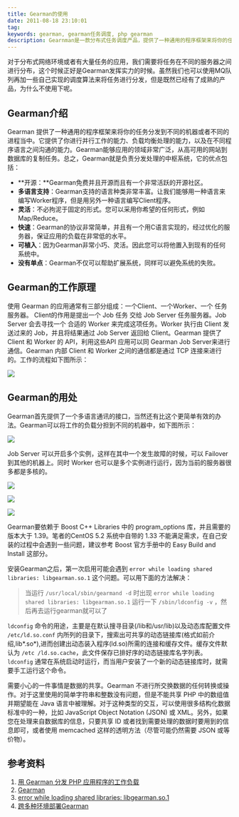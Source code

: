```yaml
---
title: Gearman的使用
date: 2011-08-18 23:10:01
tag: 
keywords: gearman, gearman任务调度, php gearman
description: Gearnman是一款分布式任务调度产品，提供了一种通用的程序框架来将你的任务分发到不同的机器或者不同的进程当中。
---
```


对于分布式网络环境或者有大量任务的应用，我们需要将任务在不同的服务器之间进行分布，这个时候正好是Gearman发挥实力的时候。虽然我们也可以使用MQ队列再加一些自己实现的调度算法来将任务进行分发，但是既然已经有了成熟的产品，为什么不使用下呢。

## Gearman介绍

Gearman 提供了一种通用的程序框架来将你的任务分发到不同的机器或者不同的进程当中。它提供了你进行并行工作的能力、负载均衡处理的能力，以及在不同程序语言之间沟通的能力。Gearman能够应用的领域非常广泛，从高可用的网站到数据库的复制任务。总之，Gearman就是负责分发处理的中枢系统，它的优点包括：

* **开源：**Gearman免费并且开源而且有一个非常活跃的开源社区。
* **多语言支持**：Gearman支持的语言种类非常丰富。让我们能够用一种语言来编写Worker程序，但是用另外一种语言编写Client程序。
* **灵活**：不必拘泥于固定的形式。您可以采用你希望的任何形式，例如 Map/Reduce。
* **快速**：Gearman的协议非常简单，并且有一个用C语言实现的，经过优化的服务器，保证应用的负载在非常低的水平。
* **可植入**：因为Gearman非常小巧、灵活。因此您可以将他置入到现有的任何系统中。
* **没有单点**：Gearman不仅可以帮助扩展系统，同样可以避免系统的失败。

## Gearman的工作原理


使用 Gearman 的应用通常有三部分组成：一个Client、一个Worker、一个 任务服务器。 Client的作用是提出一个 Job 任务 交给 Job Server 任务服务器。Job Server 会去寻找一个 合适的 Worker 来完成这项任务。Worker 执行由 Client 发送过来的 Job，并且将结果通过 Job Server 返回给 Client。Gearman 提供了 Client 和 Worker 的 API，利用这些API 应用可以同 Gearman Job Server来进行通信。Gearman 内部 Client 和 Worker 之间的通信都是通过 TCP 连接来进行的。工作的流程如下图所示：


![](/20110818-gearman/1111.png)





## **Gearman的用处**


Gearman首先提供了一个多语言通讯的接口，当然还有比这个更简单有效的办法。Gearman可以将工作的负载分担到不同的机器中，如下图所示：


![](/20110818-gearman/2222.png)



Job Server 可以开启多个实例，这样在其中一个发生故障的时候，可以 Failover 到其他的机器上。同时 Worker 也可以是多个实例进行运行，因为当前的服务器很多都是多核的。


![](/20110818-gearman/3333.png)



![](/20110818-gearman/5555.png)



![](/20110818-gearman/4444.png)

Gearman要依赖于 Boost C++ Libraries 中的 program_options 库，并且需要的版本大于 1.39。笔者的CentOS 5.2 系统中自带的 1.33 不能满足需求，在自己安装的过程中会遇到一些问题，建议参考 Boost 官方手册中的 Easy Build and Install 这部分。


安装Gearman之后，第一次启用可能会遇到 `error while loading shared libraries: libgearman.so.1` 这个问题。可以用下面的方法解决：

> 当运行 `/usr/local/sbin/gearmand -d` 时出现 `error while loading shared libraries: libgearman.so.1` 运行一下 `/sbin/ldconfig -v` ，然后再去运行gearman就可以了

`ldconfig` 命令的用途，主要是在默认搜寻目录(/lib和/usr/lib)以及动态库配置文件 `/etc/ld.so.conf` 内所列的目录下，搜索出可共享的动态链接库(格式如前介绍,lib*.so*),进而创建出动态装入程序(ld.so)所需的连接和缓存文件。缓存文件默认为 `/etc /ld.so.cache`，此文件保存已排好序的动态链接库名字列表。`ldconfig` 通常在系统启动时运行，而当用户安装了一个新的动态链接库时，就需要手工运行这个命令。


需要小心的一件事情是数据的共享。Gearman 不进行所交换数据的任何转换或操作。对于这里使用的简单字符串和整数没有问题，但是不能共享 PHP 中的数组值并期望能在 Java 语言中被理解。对于这种类型的交互，可以使用很多结构化数据标准中的一种，比如 JavaScript Object Notation (JSON) 或 XML。另外，如果您在处理来自数据库的信息，只要共享 ID 或者找到需要处理的数据时要用到的信息即可，或者使用 memcached 这样的透明方法（尽管可能仍然需要 JSON 或等价物）。

## 参考资料

1. [用 Gearman 分发 PHP 应用程序的工作负载](http://www.ibm.com/developerworks/cn/opensource/os-php-gearman/)
2. [Gearman](http://gearman.org/)
3. [error while loading shared libraries: libgearman.so.1](http://blog.163.com/lgh_2002/blog/static/44017526201142610506817/)
4. [跨多种环境部署Gearman](http://www.ibm.com/developerworks/cn/opensource/os-gearman/index.html)

